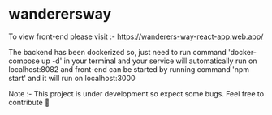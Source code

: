 # wanderersway
To view front-end please visit :- https://wanderers-way-react-app.web.app/

The backend has been dockerized so, just need to run  command  'docker-compose up -d' in your terminal and your service will automatically run on localhost:8082
and front-end can be started by running command 'npm start' and it will run on localhost:3000

Note :- This project is under development so expect some bugs. 
Feel free to contribute 🙂
